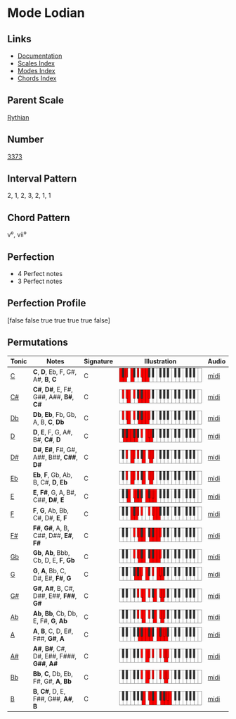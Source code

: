 # Mode Lodian

## Links

- [Documentation](index.md)
- [Scales Index](Scales.md)
- [Modes Index](Modes.md)
- [Chords Index](Chords.md)

## Parent Scale

[Rythian](ScaleRythian.md)

## Number

[3373](https://ianring.com/musictheory/scales/3373)

## Interval Pattern

2, 1, 2, 3, 2, 1, 1

## Chord Pattern

v⁰, vii⁰

## Perfection

- 4 Perfect notes
- 3 Perfect notes

## Perfection Profile

[false false true true true true false]

## Permutations

| Tonic | Notes | Signature | Illustration | Audio |
|-------|-------|-----------|--------------|-------|
| [C](ModeCNaturalLodian.md) | **C**, **D**, Eb, F, G#, A#, **B**, **C** | C | ![CNaturalLodian](ModeCNaturalLodian.png) | [midi](https://github.com/edipermadi/music/blob/main/docs/ModeCNaturalLodian.mid?raw=true) |
| [C#](ModeCSharpLodian.md) | **C#**, **D#**, E, F#, G##, A##, **B#**, **C#** | C | ![CSharpLodian](ModeCSharpLodian.png) | [midi](https://github.com/edipermadi/music/blob/main/docs/ModeCSharpLodian.mid?raw=true) |
| [Db](ModeDFlatLodian.md) | **Db**, **Eb**, Fb, Gb, A, B, **C**, **Db** | C | ![DFlatLodian](ModeDFlatLodian.png) | [midi](https://github.com/edipermadi/music/blob/main/docs/ModeDFlatLodian.mid?raw=true) |
| [D](ModeDNaturalLodian.md) | **D**, **E**, F, G, A#, B#, **C#**, **D** | C | ![DNaturalLodian](ModeDNaturalLodian.png) | [midi](https://github.com/edipermadi/music/blob/main/docs/ModeDNaturalLodian.mid?raw=true) |
| [D#](ModeDSharpLodian.md) | **D#**, **E#**, F#, G#, A##, B##, **C##**, **D#** | C | ![DSharpLodian](ModeDSharpLodian.png) | [midi](https://github.com/edipermadi/music/blob/main/docs/ModeDSharpLodian.mid?raw=true) |
| [Eb](ModeEFlatLodian.md) | **Eb**, **F**, Gb, Ab, B, C#, **D**, **Eb** | C | ![EFlatLodian](ModeEFlatLodian.png) | [midi](https://github.com/edipermadi/music/blob/main/docs/ModeEFlatLodian.mid?raw=true) |
| [E](ModeENaturalLodian.md) | **E**, **F#**, G, A, B#, C##, **D#**, **E** | C | ![ENaturalLodian](ModeENaturalLodian.png) | [midi](https://github.com/edipermadi/music/blob/main/docs/ModeENaturalLodian.mid?raw=true) |
| [F](ModeFNaturalLodian.md) | **F**, **G**, Ab, Bb, C#, D#, **E**, **F** | C | ![FNaturalLodian](ModeFNaturalLodian.png) | [midi](https://github.com/edipermadi/music/blob/main/docs/ModeFNaturalLodian.mid?raw=true) |
| [F#](ModeFSharpLodian.md) | **F#**, **G#**, A, B, C##, D##, **E#**, **F#** | C | ![FSharpLodian](ModeFSharpLodian.png) | [midi](https://github.com/edipermadi/music/blob/main/docs/ModeFSharpLodian.mid?raw=true) |
| [Gb](ModeGFlatLodian.md) | **Gb**, **Ab**, Bbb, Cb, D, E, **F**, **Gb** | C | ![GFlatLodian](ModeGFlatLodian.png) | [midi](https://github.com/edipermadi/music/blob/main/docs/ModeGFlatLodian.mid?raw=true) |
| [G](ModeGNaturalLodian.md) | **G**, **A**, Bb, C, D#, E#, **F#**, **G** | C | ![GNaturalLodian](ModeGNaturalLodian.png) | [midi](https://github.com/edipermadi/music/blob/main/docs/ModeGNaturalLodian.mid?raw=true) |
| [G#](ModeGSharpLodian.md) | **G#**, **A#**, B, C#, D##, E##, **F##**, **G#** | C | ![GSharpLodian](ModeGSharpLodian.png) | [midi](https://github.com/edipermadi/music/blob/main/docs/ModeGSharpLodian.mid?raw=true) |
| [Ab](ModeAFlatLodian.md) | **Ab**, **Bb**, Cb, Db, E, F#, **G**, **Ab** | C | ![AFlatLodian](ModeAFlatLodian.png) | [midi](https://github.com/edipermadi/music/blob/main/docs/ModeAFlatLodian.mid?raw=true) |
| [A](ModeANaturalLodian.md) | **A**, **B**, C, D, E#, F##, **G#**, **A** | C | ![ANaturalLodian](ModeANaturalLodian.png) | [midi](https://github.com/edipermadi/music/blob/main/docs/ModeANaturalLodian.mid?raw=true) |
| [A#](ModeASharpLodian.md) | **A#**, **B#**, C#, D#, E##, F###, **G##**, **A#** | C | ![ASharpLodian](ModeASharpLodian.png) | [midi](https://github.com/edipermadi/music/blob/main/docs/ModeASharpLodian.mid?raw=true) |
| [Bb](ModeBFlatLodian.md) | **Bb**, **C**, Db, Eb, F#, G#, **A**, **Bb** | C | ![BFlatLodian](ModeBFlatLodian.png) | [midi](https://github.com/edipermadi/music/blob/main/docs/ModeBFlatLodian.mid?raw=true) |
| [B](ModeBNaturalLodian.md) | **B**, **C#**, D, E, F##, G##, **A#**, **B** | C | ![BNaturalLodian](ModeBNaturalLodian.png) | [midi](https://github.com/edipermadi/music/blob/main/docs/ModeBNaturalLodian.mid?raw=true) |
